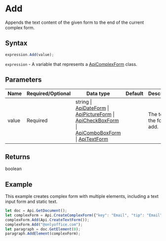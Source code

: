 # Add

Appends the text content of the given form to the end of the current complex form.

## Syntax

```javascript
expression.Add(value);
```

`expression` - A variable that represents a [ApiComplexForm](../ApiComplexForm.md) class.

## Parameters

| **Name** | **Required/Optional** | **Data type** | **Default** | **Description** |
| ------------- | ------------- | ------------- | ------------- | ------------- |
| value | Required | string \| [ApiDateForm](../../ApiDateForm/ApiDateForm.md) \| [ApiPictureForm](../../ApiPictureForm/ApiPictureForm.md) \| [ApiCheckBoxForm](../../ApiCheckBoxForm/ApiCheckBoxForm.md) \| [ApiComboBoxForm](../../ApiComboBoxForm/ApiComboBoxForm.md) \| [ApiTextForm](../../ApiTextForm/ApiTextForm.md) |  | The text or the form to add. |

## Returns

boolean

## Example

This example creates complex form with multiple elements, including a text input form and static text.

```javascript editor-pdf
let doc = Api.GetDocument();
let complexForm = Api.CreateComplexForm({"key": "Email", "tip": "Email", "placeholder": "Start to fill complex form"});
complexForm.Add(Api.CreateTextForm());
complexForm.Add("@onlyoffice.com");
let paragraph = doc.GetElement(0);
paragraph.AddElement(complexForm);
```
